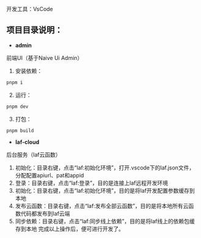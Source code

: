 开发工具：VsCode

## 项目目录说明：
- **admin**

前端UI（基于Naive Ui Admin）
1. 安装依赖：
```bash
pnpm i
```
2. 运行：
```bash
pnpm dev
```
3. 打包：
```bash
pnpm build
```

- **laf-cloud**

后台服务（laf云函数）
1. 初始化：目录右键，点击“laf:初始化环境”，打开.vscode下的laf.json文件，分配配置apiurl、pat和appid
2. 登录：目录右键，点击“laf:登录”，目的是连接上laf远程开发环境
3. 初始化：目录右键，点击“laf:初始化环境”，目的是将laf开发配置参数缓存到本地
4. 发布云函数：目录右键，点击“laf:发布全部云函数”，目的是将本地所有云函数代码都发布到laf云端
5. 同步依赖：目录右键，点击“laf:同步线上依赖”，目的是将laf线上的依赖包缓存到本地
完成以上操作后，便可进行开发了。
